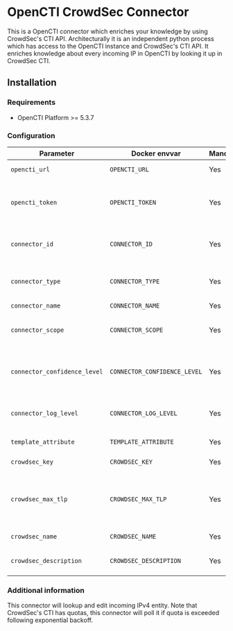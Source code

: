 # OpenCTI CrowdSec Connector

This is a OpenCTI connector which enriches your knowledge by using CrowdSec's CTI API.
Architecturally it is an independent python process which has access to the OpenCTI instance and CrowdSec's CTI API. It enriches knowledge about every incoming IP in OpenCTI by looking it up in CrowdSec CTI.

## Installation

### Requirements

- OpenCTI Platform >= 5.3.7

### Configuration

| Parameter                            | Docker envvar                       | Mandatory    | Description                                                                                                                                                |
| ------------------------------------ | ----------------------------------- | ------------ | ---------------------------------------------------------------------------------------------------------------------------------------------------------- |
| `opencti_url`                        | `OPENCTI_URL`                       | Yes          | The URL of the OpenCTI platform.                                                                                                                           |
| `opencti_token`                      | `OPENCTI_TOKEN`                     | Yes          | The default admin token configured in the OpenCTI platform parameters file.                                                                                |
| `connector_id`                       | `CONNECTOR_ID`                      | Yes          | A valid arbitrary `UUIDv4` that must be unique for this connector.                                                                                         |
| `connector_type`                     | `CONNECTOR_TYPE`                    | Yes          | Must be `Template_Type` (this is the connector type).                                                                                                      |
| `connector_name`                     | `CONNECTOR_NAME`                    | Yes          | Option `Template`                                                                                                                                          |
| `connector_scope`                    | `CONNECTOR_SCOPE`                   | Yes          | Supported scope: Template Scope (MIME Type or Stix Object)                                                                                                 |
| `connector_confidence_level`         | `CONNECTOR_CONFIDENCE_LEVEL`        | Yes          | The default confidence level for created sightings (a number between 1 and 4).                                                                             |
| `connector_log_level`                | `CONNECTOR_LOG_LEVEL`               | Yes          | The log level for this connector, could be `debug`, `info`, `warn` or `error` (less verbose).                                                              |
| `template_attribute`                 | `TEMPLATE_ATTRIBUTE`                | Yes          | Additional setting for the connector itself                                                                                                                |
| `crowdsec_key`							| `CROWDSEC_KEY`                       | Yes       | The CrowdSec API key .                                                                              |
| `crowdsec_max_tlp`						| `CROWDSEC_MAX_TLP`                   | Yes       | Do not send any data to CrowdSec if the TLP of the observable is greater than CrowdSec_MAX_TLP               |
| `crowdsec_name`							| `CROWDSEC_NAME`               		| Yes       | The CrowdSec organization name                                                                              |
| `crowdsec_description`					| `CROWDSEC_DESCRIPTION`               | Yes       | The CrowdSec organization description                                                                              |

### Additional information

This connector will lookup and edit incoming IPv4 entity.
Note that CrowdSec's CTI has quotas, this connector will poll it if quota is exceeded following exponential backoff.
